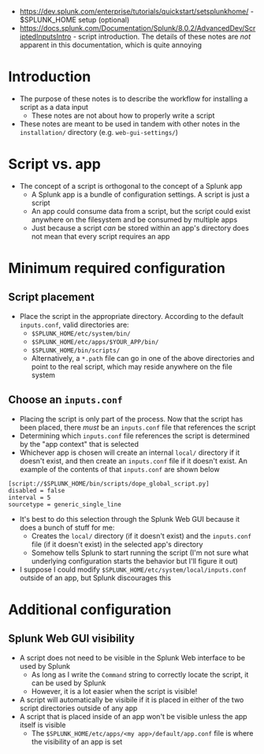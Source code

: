 - https://dev.splunk.com/enterprise/tutorials/quickstart/setsplunkhome/ - $SPLUNK_HOME setup (optional)
- https://docs.splunk.com/Documentation/Splunk/8.0.2/AdvancedDev/ScriptedInputsIntro - script introduction. The details of these notes are *not*
  apparent in this documentation, which is quite annoying
# Introduction
- The purpose of these notes is to describe the workflow for installing a script as a data input
  - These notes are not about how to properly write a script
- These notes are meant to be used in tandem with other notes in the `installation/` directory (e.g. `web-gui-settings/`)
# Script vs. app
- The concept of a script is orthogonal to the concept of a Splunk app
  - A Splunk app is a bundle of configuration settings. A script is just a script
  - An app could consume data from a script, but the script could exist anywhere on the filesystem and be consumed by multiple apps
  - Just because a script *can* be stored within an app's directory does not mean that every script requires an app
# Minimum required configuration
## Script placement
- Place the script in the appropriate directory. According to the default `inputs.conf`, valid directories are:
  - `$SPLUNK_HOME/etc/system/bin/`
  - `$SPLUNK_HOME/etc/apps/$YOUR_APP/bin/`
  - `$SPLUNK_HOME/bin/scripts/`
  - Alternatively, a `*.path` file can go in one of the above directories and point to the real script, which may reside anywhere on the file system
## Choose an `inputs.conf`
- Placing the script is only part of the process. Now that the script has been placed, there *must* be an `inputs.conf` file that references the
  script
- Determining which `inputs.conf` file references the script is determined by the "app context" that is selected
- Whichever app is chosen will create an internal `local/` directory if it doesn't exist, and then create an `inputs.conf` file if it doesn't exist.
  An example of the contents of that `inputs.conf` are shown below
```
[script://$SPLUNK_HOME/bin/scripts/dope_global_script.py]
disabled = false
interval = 5
sourcetype = generic_single_line
```
- It's best to do this selection through the Splunk Web GUI because it does a bunch of stuff for me:
  - Creates the `local/` directory (if it doesn't exist) and the `inputs.conf` file (if it doesn't exist) in the selected app's directory
  - Somehow tells Splunk to start running the script (I'm not sure what underlying configuration starts the behavior but I'll figure it out)
- I suppose I could modify `$SPLUNK_HOME/etc/system/local/inputs.conf` outside of an app, but Splunk discourages this
# Additional configuration
## Splunk Web GUI visibility
- A script does not need to be visible in the Splunk Web interface to be used by Splunk
  - As long as I write the `Command` string to correctly locate the script, it can be used by Splunk
  - However, it is a lot easier when the script is visible!
- A script will automatically be visibile if it is placed in either of the two script directories outside of any app
- A script that is placed inside of an app won't be visible unless the app itself is visible
  - The `$SPLUNK_HOME/etc/apps/<my app>/default/app.conf` file is where the visibility of an app is set
